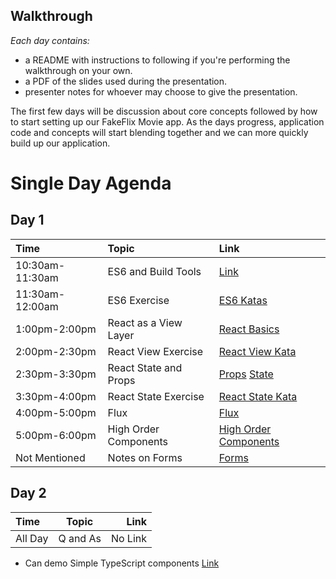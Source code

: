 ## Walkthrough

*Each day contains:*

* a README with instructions to following if you're performing the walkthrough on your own. 
* a PDF of the slides used during the presentation.
* presenter notes for whoever may choose to give the presentation.
 
The first few days will be discussion about core concepts followed by how to start setting up our FakeFlix Movie app. As the days progress, application code and concepts will start blending together and we can more quickly build up our application.

Single Day Agenda
====================

Day 1
---------------------

| Time  | Topic  | Link |
| :------------ | :---------------| :-----|
| 10:30am-11:30am | ES6 and Build Tools | [Link][Day0] |
| 11:30am-12:00am | ES6 Exercise | [ES6 Katas][ES6 Katas] |
| 1:00pm-2:00pm | React as a View Layer | [React Basics][Day1] |
| 2:00pm-2:30pm | React View Exercise | [React View Kata][React View Kata] |
| 2:30pm-3:30pm | React State and Props | [Props][Day2] [State][Day3] |
| 3:30pm-4:00pm | React State Exercise | [React State Kata][React State Kata] |
| 4:00pm-5:00pm | Flux | [Flux][Day5] |
| 5:00pm-6:00pm | High Order Components | [High Order Components ][Day6] |
| Not Mentioned | Notes on Forms | [Forms][Day4]

Day 2 
---------------------
| Time  | Topic  | Link |
| :------------ |:---------------:| -----:|
| All Day | Q and As | No Link |

* Can demo Simple TypeScript components [Link][TypeScript]

[ES6 Katas]: http://codepen.io/westeezy/pen/EVvJQJ?editors=001
[React View Kata]: http://codepen.io/westeezy/pen/RWLoPp?editors=001
[React State Kata]: http://codepen.io/westeezy/pen/Qjqddw

[Day0]: https://github.com/westeezy/ReactJS-Bootcamp/blob/master/walkthroughs/day0/
[Day1]: https://github.com/westeezy/ReactJS-Bootcamp/blob/master/walkthroughs/day1/
[Day2]: https://github.com/westeezy/ReactJS-Bootcamp/blob/master/walkthroughs/day2/
[Day3]: https://github.com/westeezy/ReactJS-Bootcamp/blob/master/walkthroughs/day3/
[Day4]: https://github.com/westeezy/ReactJS-Bootcamp/blob/master/walkthroughs/day4/
[Day5]: https://github.com/westeezy/ReactJS-Bootcamp/blob/master/walkthroughs/day5/
[Day6]: https://github.com/westeezy/ReactJS-Bootcamp/blob/master/walkthroughs/day6/
[TypeScript]: https://github.com/westeezy/ReactJS-Bootcamp/tree/typescript

